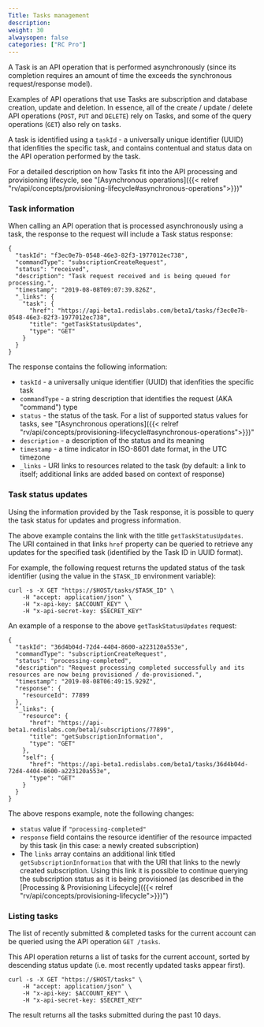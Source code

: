 ```yaml
---
Title: Tasks management
description: 
weight: 30
alwaysopen: false
categories: ["RC Pro"]
---
```


A Task is an API operation that is performed asynchronously (since its completion requires an amount of time the exceeds the synchronous request/response model). 

Examples of API operations that use Tasks are subscription and database creation, update and deletion. In essence, all of the create / update / delete API operations (`POST`, `PUT` and `DELETE`) rely on Tasks, and some of the query operations (`GET`) also rely on tasks.

A task is identified using a `taskId` - a universally unique identifier (UUID) that idenfities the specific task, and contains contentual and status data on the API operation performed by the task.

For a detailed description on how Tasks fit into the API processing and provisioning lifecycle, see "[Asynchronous operations]({{< relref  "rv/api/concepts/provisioning-lifecycle#asynchronous-operations">}})"

### Task information

When calling an API operation that is processed asynchronously using a task, the response to the request will include a Task status response:

```
{
  "taskId": "f3ec0e7b-0548-46e3-82f3-1977012ec738",
  "commandType": "subscriptionCreateRequest",
  "status": "received",
  "description": "Task request received and is being queued for processing.",
  "timestamp": "2019-08-08T09:07:39.826Z",
  "_links": {
    "task": {
      "href": "https://api-beta1.redislabs.com/beta1/tasks/f3ec0e7b-0548-46e3-82f3-1977012ec738",
      "title": "getTaskStatusUpdates",
      "type": "GET"
    }
  }
}
```

The response contains the following information:

* `taskId` - a universally unique identifier (UUID) that idenfities the specific task 
* `commandType` - a string description that identifies the request (AKA "command") type
* `status` - the status of the task. For a list of supported status values for tasks, see "[Asynchronous operations]({{< relref  "rv/api/concepts/provisioning-lifecycle#asynchronous-operations">}})"
* `description` - a description of the status and its meaning
* `timestamp` - a time indicator in ISO-8601 date format, in the UTC timezone
* `_links` - URI links to resources related to the task (by default: a link to itself; additional links are added based on context of response)

### Task status updates

Using the information provided by the Task response, it is possible to query the task status for updates and progress information.

The above example contains the link with the title `getTaskStatusUpdates`. The URI contained in that links `href` property can be queried to retrieve any updates for the specified task (identified by the Task ID in UUID format).

For example, the following request returns the updated status of the task identifier (using the value in the `$TASK_ID` environment variable):

```
curl -s -X GET "https://$HOST/tasks/$TASK_ID" \
    -H "accept: application/json" \
    -H "x-api-key: $ACCOUNT_KEY" \
    -H "x-api-secret-key: $SECRET_KEY"
```

An example of a response to the above `getTaskStatusUpdates` request:

```
{
  "taskId": "36d4b04d-72d4-4404-8600-a223120a553e",
  "commandType": "subscriptionCreateRequest",
  "status": "processing-completed",
  "description": "Request processing completed successfully and its resources are now being provisioned / de-provisioned.",
  "timestamp": "2019-08-08T06:49:15.929Z",
  "response": {
    "resourceId": 77899
  },
  "_links": {
    "resource": {
      "href": "https://api-beta1.redislabs.com/beta1/subscriptions/77899",
      "title": "getSubscriptionInformation",
      "type": "GET"
    },
    "self": {
      "href": "https://api-beta1.redislabs.com/beta1/tasks/36d4b04d-72d4-4404-8600-a223120a553e",
      "type": "GET"
    }
  }
}
```

The above respons example, note the following changes: 

* `status` value if `"processing-completed"`
* `response` field contains the resource identifier of the resource impacted by this task (in this case: a newly created subscription)
* The `links` array contains an additional link titled `getSubscriptionInformation` that with the URI that links to the newly created subscription. Using this link it is possible to continue querying the subscription status as it is being provisioned (as described in the [Processing & Provisioning Lifecycle]({{< relref  "rv/api/concepts/provisioning-lifecycle">}})")


### Listing tasks

The list of recently submitted & completed tasks for the current account can be queried using the API operation `GET /tasks`.

This API operation returns a list of tasks for the current account, sorted by descending status update (i.e. most recently updated tasks appear first).


```
curl -s -X GET "https://$HOST/tasks" \
    -H "accept: application/json" \
    -H "x-api-key: $ACCOUNT_KEY" \
    -H "x-api-secret-key: $SECRET_KEY"
```

The result returns all the tasks submitted during the past 10 days.